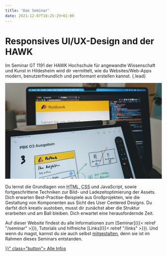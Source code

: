 ```yaml
---
title: 'Dax Seminar'
date: 2021-12-07T18:25:29+01:00
---
```


# Responsives UI/UX-Design and der HAWK

Im Seminar GT 1191 der HAWK Hochschule für angewandte Wissenschaft und Kunst in Hildesheim wird dir vermittelt, wie du Websites/Web-Apps modern, benutzerfreundlich und performant erstellen kannst.
{.lead}

![Tablet im Vordergrund mit Skizze der späteren Website, die im Hintergrund auf dem Laptop angezeigt wird.](pb-design.jpg 'Beim User Centered Design steht der Nutzer und nicht der Designer im Vordergrund.|Foto: DM')

Du lernst die Grundlagen von <abbr title="Hypertext Markup Language">HTML</abbr>, <abbr title="Cascading Stylesheets">CSS</abbr> und JavaScript, sowie fortgeschrittene Techniken zur Bild- und Ladezeitoptimierung der Assets. Dich erwarten Best-Practise-Beispiele aus Großprojekten, wie die Gestaltung von Komponenten aus Sicht des User Centered Designs. Du darfst dich kreativ austoben, musst dir zunächst aber die Struktur erarbeiten und am Ball bleiben. Dich erwartet eine herausfordernde Zeit.

Auf dieser Website findest du alle Informationen zum [Seminar]({{< relref "/seminar" >}}), Tutorials und hilfreiche [Links]({{< relref "/links" >}}). Und wenn du magst, kannst du sie auch selbst [mitgestalten](https://github.com/macx/hawk-gt1191), denn sie ist im Rahmen dieses Seminars entstanden.

<div class="button-group">
  <a href="{{< relref "/seminar" >}}" class="button">
    <span>Alle Infos</span>
  </a>
</div>
